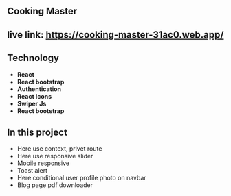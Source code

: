 ## Cooking Master

## live link: https://cooking-master-31ac0.web.app/

## Technology

- **React**
- **React bootstrap**
- **Authentication**
- **React Icons**
- **Swiper Js**
- **React bootstrap**

## In this project

- Here use context, privet route
- Here use responsive slider
- Mobile responsive
- Toast alert
- Here conditional user profile photo on navbar
- Blog page pdf downloader
